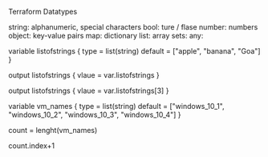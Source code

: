 Terraform Datatypes

string: alphanumeric, special characters
bool: ture / flase
number: numbers
object: key-value pairs
map: dictionary
list: array
sets:
any:

variable listofstrings {
    type = list(string)
    default = ["apple", "banana", "Goa"]
}

output listofstrings {
    vlaue = var.listofstrings
}

output listofstrings {
    vlaue = var.listofstrings[3]
}

variable vm_names {
   type = list(string)
   default = ["windows_10_1", "windows_10_2", "windows_10_3", "windows_10_4"]
}

count = lenght(vm_names)

count.index+1




